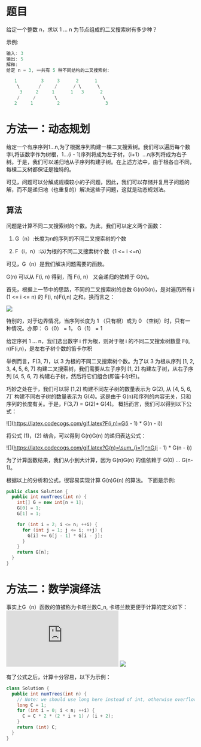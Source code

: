 # 题目
给定一个整数 n，求以 1 ... n 为节点组成的二叉搜索树有多少种？

示例:
```java
输入: 3
输出: 5
解释:
给定 n = 3, 一共有 5 种不同结构的二叉搜索树:

   1         3     3      2      1
    \       /     /      / \      \
     3     2     1      1   3      2
    /     /       \                 \
   2     1         2                 3
```

# 方法一：动态规划 
给定一个有序序列1...n,为了根据序列构建一棵二叉搜索树。我们可以遍历每个数字i,将该数字作为树根，1...(i - 1)序列将成为左子树，（i+1）...n序列将成为右子树。于是，我们可以递归地从子序列构建子树。在上述方法中，由于根各自不同，每棵二叉树都保证是独特的。

可见，问题可以分解成规模较小的子问题，因此，我们可以存储并复用子问题的解，而不是递归地（也重复的）解决这些子问题，这就是动态规划法。

## 算法
问题是计算不同二叉搜索树的个数。为此，我们可以定义两个函数：

1.  G（n）:长度为n的序列的不同二叉搜索树的个数

2.  F（i，n）:以i为根的不同二叉搜索树个数（1 <= i <=n）

可见，G（n）是我们解决问题需要的函数。

G(n) 可以从 F(i, n) 得到，而 F(i, n） 又会递归的依赖于 G(n)。

首先，根据上一节中的思路，不同的二叉搜索树的总数 G(n)G(n)，是对遍历所有 i (1 <= i <= n) 的 F(i, n)F(i,n) 之和。换而言之：

![](https://latex.codecogs.com/gif.latex?\\G(n)=\sum_{i=0}^nF(i,n))

特别的，对于边界情况，当序列长度为 1 （只有根）或为 0 （空树）时，只有一种情况。亦即：  G（0） = 1， G（1） = 1

给定序列 1 ... n，我们选出数字 i 作为根，则对于根 i 的不同二叉搜索树数量 F(i, n)F(i,n)，是左右子树个数的笛卡尔积

举例而言，F(3, 7)，以 3 为根的不同二叉搜索树个数。为了以 3 为根从序列 [1, 2, 3, 4, 5, 6, 7] 构建二叉搜索树，我们需要从左子序列 [1, 2] 构建左子树，从右子序列 [4, 5, 6, 7] 构建右子树，然后将它们组合(即笛卡尔积)。

巧妙之处在于，我们可以将 [1,2] 构建不同左子树的数量表示为 G(2), 从 [4, 5, 6, 7]` 构建不同右子树的数量表示为 G(4)。这是由于 G(n)和序列的内容无关，只和序列的长度有关。于是，F(3,7) = G(2)* G(4)。 概括而言，我们可以得到以下公式：

![](https://latex.codecogs.com/gif.latex?F(i,n)=G(i - 1) * G(n - i))

将公式 (1)，(2) 结合，可以得到 G(n)G(n) 的递归表达公式：

![](https://latex.codecogs.com/gif.latex?G(n)=\sum_{i=1}^nG(i - 1) * G(n - i))

为了计算函数结果，我们从小到大计算，因为 G(n)G(n) 的值依赖于 G(0) … G(n-1)。

根据以上的分析和公式，很容易实现计算 G(n)G(n) 的算法。 下面是示例:
```java
public class Solution {
  public int numTrees(int n) {
    int[] G = new int[n + 1];
    G[0] = 1;
    G[1] = 1;

    for (int i = 2; i <= n; ++i) {
      for (int j = 1; j <= i; ++j) {
        G[i] += G[j - 1] * G[i - j];
      }
    }
    return G[n];
  }
}
```

# 方法二：数学演绎法
事实上G（n）函数的值被称为卡塔兰数C_n, 卡塔兰数更便于计算的定义如下：
![](https://latex.codecogs.com/gif.latex?C_0=1)
![](https://latex.codecogs.com/gif.latex?C_{n+1}=\frac{2(2n+1)}{n+2}C_n)

有了公式之后，计算十分容易，以下为示例：
```java
class Solution {
  public int numTrees(int n) {
    // Note: we should use long here instead of int, otherwise overflow
    long C = 1;
    for (int i = 0; i < n; ++i) {
      C = C * 2 * (2 * i + 1) / (i + 2);
    }
    return (int) C;
  }
}
```
